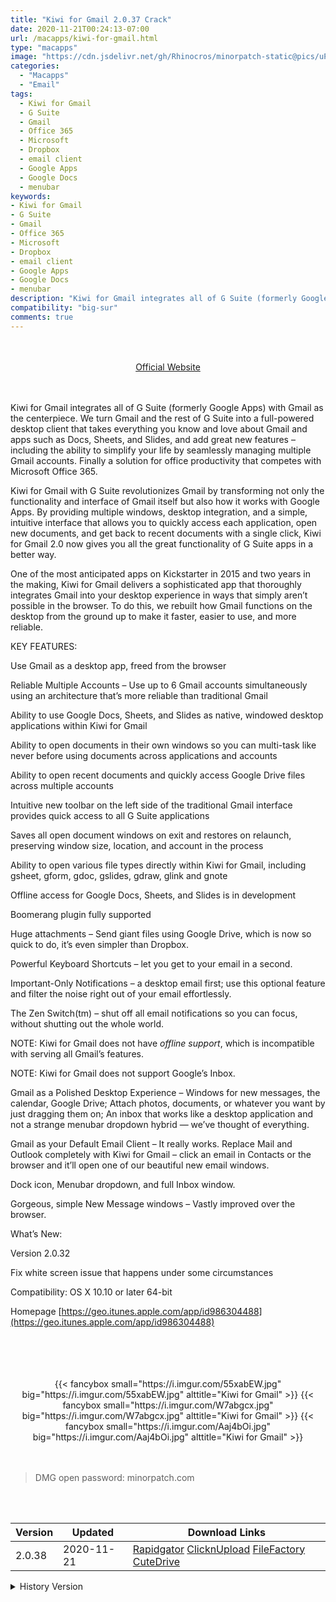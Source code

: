 ```yaml
---
title: "Kiwi for Gmail 2.0.37 Crack"
date: 2020-11-21T00:24:13-07:00
url: /macapps/kiwi-for-gmail.html
type: "macapps"
image: "https://cdn.jsdelivr.net/gh/Rhinocros/minorpatch-static@pics/uPic/pJKZ4e.png"
categories:
  - "Macapps"
  - "Email"
tags:
  - Kiwi for Gmail
  - G Suite
  - Gmail
  - Office 365
  - Microsoft
  - Dropbox
  - email client
  - Google Apps
  - Google Docs
  - menubar
keywords:
- Kiwi for Gmail
- G Suite
- Gmail
- Office 365
- Microsoft
- Dropbox
- email client
- Google Apps
- Google Docs
- menubar
description: "Kiwi for Gmail integrates all of G Suite (formerly Google Apps) with Gmail as the centerpiece. We turn Gmail and the rest of G Suite into a full-powered desktop client that takes everything you know and love about Gmail and apps such as Docs, Sheets"
compatibility: "big-sur"
comments: true
---
```


<br/>
<br/>
<center>
<a href="https://geo.itunes.apple.com/app/id986304488" target="blank"><div class="border px-4 border-blue-500 rounded-lg transition duration-500 
    ease-in-out w-48 text-lg text-blue-500 text-center hover:bg-blue-500 hover:text-white">
  Official Website 
</div></a>
</center>
<br/>
<br/>

Kiwi for Gmail integrates all of G Suite (formerly Google Apps) with Gmail as the centerpiece. We turn Gmail and the rest of G Suite into a full-powered desktop client that takes everything you know and love about Gmail and apps such as Docs, Sheets, and Slides, and add great new features – including the ability to simplify your life by seamlessly managing multiple Gmail accounts. Finally a solution for office productivity that competes with Microsoft Office 365.

Kiwi for Gmail with G Suite revolutionizes Gmail by transforming not only the functionality and interface of Gmail itself but also how it works with Google Apps. By providing multiple windows, desktop integration, and a simple, intuitive interface that allows you to quickly access each application, open new documents, and get back to recent documents with a single click, Kiwi for Gmail 2.0 now gives you all the great functionality of G Suite apps in a better way.

One of the most anticipated apps on Kickstarter in 2015 and two years in the making, Kiwi for Gmail delivers a sophisticated app that thoroughly integrates Gmail into your desktop experience in ways that simply aren’t possible in the browser. To do this, we rebuilt how Gmail functions on the desktop from the ground up to make it faster, easier to use, and more reliable.

KEY FEATURES:

Use Gmail as a desktop app, freed from the browser

Reliable Multiple Accounts – Use up to 6 Gmail accounts simultaneously using an architecture that’s more reliable than traditional Gmail

Ability to use Google Docs, Sheets, and Slides as native, windowed desktop applications within Kiwi for Gmail

Ability to open documents in their own windows so you can multi-task like never before using documents across applications and accounts

Ability to open recent documents and quickly access Google Drive files across multiple accounts

Intuitive new toolbar on the left side of the traditional Gmail interface provides quick access to all G Suite applications

Saves all open document windows on exit and restores on relaunch, preserving window size, location, and account in the process

Ability to open various file types directly within Kiwi for Gmail, including gsheet, gform, gdoc, gslides, gdraw, glink and gnote

Offline access for Google Docs, Sheets, and Slides is in development

Boomerang plugin fully supported

Huge attachments – Send giant files using Google Drive, which is now so quick to do, it’s even simpler than Dropbox.

Powerful Keyboard Shortcuts – let you get to your email in a second.

Important-Only Notifications – a desktop email first; use this optional feature and filter the noise right out of your email effortlessly.

The Zen Switch(tm) – shut off all email notifications so you can focus, without shutting out the whole world.

NOTE: Kiwi for Gmail does not have *offline support*, which is incompatible with serving all Gmail’s features.

NOTE: Kiwi for Gmail does not support Google’s Inbox.

Gmail as a Polished Desktop Experience – Windows for new messages, the calendar, Google Drive; Attach photos, documents, or whatever you want by just dragging them on; An inbox that works like
a desktop application and not a strange menubar dropdown hybrid — we’ve thought of everything.

Gmail as your Default Email Client – It really works. Replace Mail and Outlook completely with Kiwi for Gmail – click an email in Contacts or the browser and it’ll open one of our beautiful new
email windows.

Dock icon, Menubar dropdown, and full Inbox window.

Gorgeous, simple New Message windows – Vastly improved over the browser.

What’s New:

Version 2.0.32

Fix white screen issue that happens under some circumstances

Compatibility: OS X 10.10 or later 64-bit

Homepage [https://geo.itunes.apple.com/app/id986304488](https://geo.itunes.apple.com/app/id986304488)

<br/>
<br/>
<script async src="https://pagead2.googlesyndication.com/pagead/js/adsbygoogle.js"></script>
<ins class="adsbygoogle"
     style="display:block; text-align:center;"
     data-ad-layout="in-article"
     data-ad-format="fluid"
     data-ad-client="ca-pub-8746275014476192"
     data-ad-slot="5144997159"></ins>
<script>
     (adsbygoogle = window.adsbygoogle || []).push({});
</script>
<br/>
<br/>


<center>

<div class="w-full grid grid-cols-3 flex gap-2">
{{< fancybox small="https://i.imgur.com/55xabEW.jpg" big="https://i.imgur.com/55xabEW.jpg" alttitle="Kiwi for Gmail" >}}
{{< fancybox small="https://i.imgur.com/W7abgcx.jpg" big="https://i.imgur.com/W7abgcx.jpg" alttitle="Kiwi for Gmail" >}}
{{< fancybox small="https://i.imgur.com/Aaj4bOi.jpg" big="https://i.imgur.com/Aaj4bOi.jpg" alttitle="Kiwi for Gmail" >}}
</div>

</center>

<br/>
<br/>


> DMG open password: minorpatch.com

<br/>

<br/>
<div id="history_version" class="history_version">

| Version | Updated | Download Links |
| ---- | ---- | ---- |
| 2.0.38 | 2020-11-21 | [Rapidgator](https://ouo.io/F3ryob)   [ClicknUpload](https://ouo.io/XuXb0x)   [FileFactory](https://ouo.io/i95w6)   [CuteDrive](https://ouo.io/CTIAHs) |
<details>
<summary>History Version</summary>

| Version | Updated | Download Links |
| ---- | ---- | ---- |
| 2.0.37 | 2020-11-19 | [Rapidgator](https://ouo.io/DCvvAc)   [ClicknUpload](https://ouo.io/Qh5pQc)   [FileFactory](https://ouo.io/zNtEzV)   [CuteDrive](https://ouo.io/PXgvoi) |
| 2.0.36 | 2020-07-22 | [UsersCloud](https://ouo.io/OMkr4T)   [ClicknUpload](https://ouo.io/xWqAKv)   [FileFactory](https://ouo.io/uxK5fqp)   [CuteDrive](https://ouo.io/Y6UZNj) |
| 2.0.35 | 2020-07-01 | [UsersCloud](https://ouo.io/epFGaI)   [ClicknUpload](https://ouo.io/wwDbW0)   [FileFactory](https://ouo.io/iWaGi3)   [CuteDrive](https://ouo.io/OdVYDT) |
| 2.0.34 | 2020-03-17 | [UsersCloud](https://ouo.io/4LU5GS)   [ClicknUpload](https://ouo.io/9gPMBKc)   [FileFactory](https://ouo.io/oUQN7M)   [CuteDrive](https://ouo.io/AWmFZnw) |
| 2.0.32 | 2020-01-30 | [UsersCloud](https://ouo.io/6tLdpg)   [ClicknUpload](https://ouo.io/B94guq)   [Mega](https://ouo.io/TG58Gw)   [CuteDrive](https://ouo.io/R4WJF9) |
</details>

</div>
